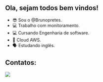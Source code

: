## Ola, sejam todos bem vindos!

- 😎 Sou o @Brunopretes.
- 💻 Trabalho com monitoramento.
- 💻 Cursando Engenharia de software.
- 💭 Cloud AWS.
- 🗣 Estudando inglês.
  

##  Contatos:

 <a href="https://www.linkedin.com/in/bruno-pretes/" target="_blank"><img src="https://img.shields.io/badge/-LinkedIn-%230077B5?style=for-the-badge&logo=linkedin&logoColor=white" target="_blank"></a>
 
  





</div>

##
